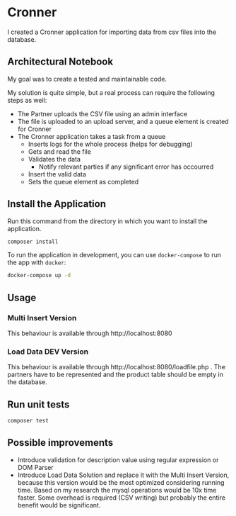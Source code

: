 # Cronner

I created a Cronner application for importing data from csv files into the database. 

## Architectural Notebook

My goal was to create a tested and maintainable code.

My solution is quite simple, but a real process can require the following steps as well:
* The Partner uploads the CSV file using an admin interface
* The file is uploaded to an upload server, and a queue element is created for Cronner
* The Cronner application takes a task from a queue
    * Inserts logs for the whole process (helps for debugging)
    * Gets and read the file
    * Validates the data
        * Notify relevant parties if any significant error has occourred
    * Insert the valid data
    * Sets the queue element as completed

## Install the Application

Run this command from the directory in which you want to install the application.

```bash
composer install
```

To run the application in development, you can use `docker-compose` to run the app with `docker`:

```bash
docker-compose up -d
```

## Usage

### Multi Insert Version

This behaviour is available through http://localhost:8080

### Load Data DEV Version

This behaviour is available through http://localhost:8080/loadfile.php . The partners have to be represented and the product table should be empty in the database. 

## Run unit tests

```bash
composer test
```

## Possible improvements
* Introduce validation for description value using regular expression or DOM Parser
* Introduce Load Data Solution and replace it with the Multi Insert Version, because this version would be the most optimized considering running time. 
Based on my research the mysql operations would be 10x time faster. Some overhead is required (CSV writing) but probably the entire benefit would be significant.